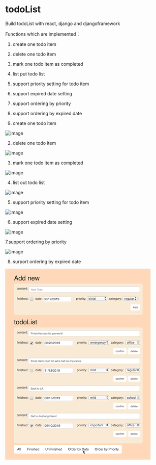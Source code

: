 # todoList
Build todoList with react, django and djangoframework

Functions which are implemented：
1. create one todo item
2. delete one todo item
3. mark one todo item as completed
4. list put todo list
5. support priority setting for todo item
6. support expired date setting
7. support ordering by priority
8. support ordering by expired date


1. create one todo item

![image](https://github.com/ynyhxfo/todoList/blob/master/images/add.gif)

2. delete one todo item

![image](https://github.com/ynyhxfo/todoList/blob/master/images/delete.gif)

3. mark one todo item as completed

![image](https://github.com/ynyhxfo/todoList/blob/master/images/mark_finshed.gif)

4. list out todo list

![image](https://github.com/ynyhxfo/todoList/blob/master/images/show_all.gif)

5. support priority setting for todo item

![image](https://github.com/ynyhxfo/todoList/blob/master/images/priority_set.gif)

6. support expired date setting

![image](https://github.com/ynyhxfo/todoList/blob/master/images/date_set.gif)

7.support ordering by priority

![image](https://github.com/ynyhxfo/todoList/blob/master/images/order_by_priority.gif)

8. surport ordering by expired date

![image](https://github.com/ynyhxfo/todoList/blob/master/images/order_by_date.gif)
